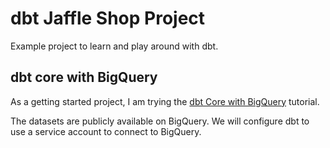 # dbt Jaffle Shop Project
Example project to learn and play around with dbt.

## dbt core with BigQuery

As a getting started project, I am trying the [dbt Core with BigQuery](https://docs.getdbt.com/docs/quickstarts/dbt-core/manual-install) tutorial.

The datasets are publicly available on BigQuery. We will configure dbt to use a service account
to connect to BigQuery.

